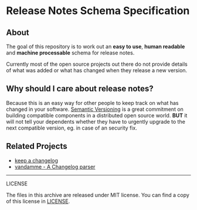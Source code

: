 # Release Notes Schema Specification

## About

The goal of this repository is to work out an **easy to use**,
**human readable** and **machine processable** schema for release notes.

Currently most of the open source projects out there do not provide
details of what was added or what has changed when they release a new
version.

## Why should I care about release notes?

Because this is an easy way for other people to keep track on what has
changed in your software.
[Semantic Versioning](http://semver.org) is a great commitment on
building compatible components in a distributed open source world.
**BUT** it will not tell your dependents whether they have to urgently
upgrade to the next compatible version, eg. in case of an security fix.

## Related Projects

- [keep a changelog](http://keepachangelog.com)
- [vandamme - A Changelog parser](https://github.com/tech-angels/vandamme/)

---

LICENSE

The files in this archive are released under MIT license.
You can find a copy of this license in [LICENSE](LICENSE).
